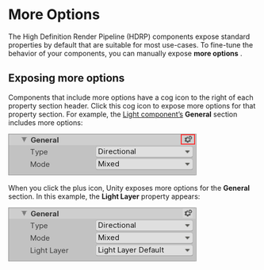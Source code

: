 # More Options

The High Definition Render Pipeline (HDRP) components expose standard properties by default that are suitable for most use-cases. To fine-tune the behavior of your components, you can manually expose **more options** .

## Exposing more options

Components that include more options have a cog icon to the right of each property section header. Click this cog icon to expose more options for that property section. For example, the [Light component’s](Light-Component.html) **General** section includes more options:

![](Images/MoreOptions1.png)

When you click the plus icon, Unity exposes more options for the **General** section. In this example,  the **Light Layer** property appears:

![](Images/MoreOptions2.png)
